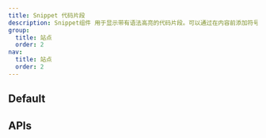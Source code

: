 ```yaml
---
title: Snippet 代码片段
description: Snippet组件 用于显示带有语法高亮的代码片段。可以通过在内容前添加符号和选择语言进行定制。
group:
  title: 站点
  order: 2
nav:
  title: 站点
  order: 2
---
```


## Default

<code src="./demos/index.tsx" nopadding></code>

## APIs

<API id='Snippet'></API>
